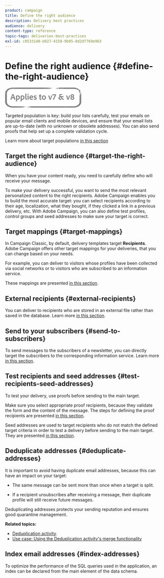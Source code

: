 ```yaml
---
product: campaign
title: Define the right audience
description: Delivery best practices 
audience: delivery
content-type: reference
topic-tags: deliveries-best-practices
exl-id: c0533148-b027-4158-9b95-8d2df769e963
---
```

# Define the right audience {#define-the-right-audience}

![](../../assets/common.svg)

Targeted population is key: build your lists carefully, test your emails on popular email clients and mobile devices, and ensure that your email lists are up-to-date (with no unknown or obsolete addresses). You can also send proofs that help set up a complete validation cycle.

Learn more about target populations [in this section](steps-defining-the-target-population.md)

## Target the right audience {#target-the-right-audience}

When you have your content ready, you need to carefully define who will receive your message.

To make your delivery successful, you want to send the most relevant personalized content to the right recipients. Adobe Campaign enables you to build the most accurate target: you can select recipients according to their age, localization, what they bought, if they clicked a link in a previous delivery, etc. With Adobe Campaign, you can also define test profiles, control groups and seed addresses to make sure your target is correct.

## Target mappings {#target-mappings}

In Campaign Classic, by default, delivery templates target **Recipients**. Adobe Campaign offers other target mappings for your deliveries, that you can change based on your needs.

For example, you can deliver to visitors whose profiles have been collected via social networks or to visitors who are subscribed to an information service.

These mappings are presented [in this section](selecting-a-target-mapping.md).

<!--
You can also create and use a customized target mapping. For more on this, refer to [this section](../../configuration/using/target-mapping.md).
-->

## External recipients {#external-recipients}

You can deliver to recipients who are stored in an external file rather than saved in the database. Learn more [in this section](steps-defining-the-target-population.md#selecting-external-recipients).

## Send to your subscribers {#send-to-subscribers}

To send messages to the subscribers of a newsletter, you can directly target the subscribers to the corresponding information service. Learn more [in this section](managing-subscriptions.md#delivering-to-the-subscribers-of-a-service).


## Test recipients and seed addresses {#test-recipients-seed-addresses}

To test your delivery, use proofs before sending to the main target.

Make sure you select appropriate proof recipients, because they validate the form and the content of the message. The steps for defining the proof recipients are presented [in this section](steps-defining-the-target-population.md#selecting-the-proof-target).

Seed addresses are used to target recipients who do not match the defined target criteria in order to test a delivery before sending to the main target. They are presented [in this section](about-seed-addresses.md).

## Deduplicate addresses {#deduplicate-addresses}

It is important to avoid having duplicate email addresses, because this can have an impact on your target:

* The same message can be sent more than once when a target is split.

* If a recipient unsubscribes after receiving a message, their duplicate profile will still receive future messages.

Deduplicating addresses protects your sending reputation and ensures good quarantine management.

**Related topics:**

* [Deduplication activity](../../workflow/using/deduplication.md).
* [Use case: Using the Deduplication activity's merge functionality](../../workflow/using/deduplication-merge.md)

## Index email addresses {#index-addresses}

To optimize the performance of the SQL queries used in the application, an index can be declared from the main element of the data schema.

<!--
The steps for adding an index to the email address are presented [in this section](../../configuration/using/database-mapping.md#indexed-fields).
-->
